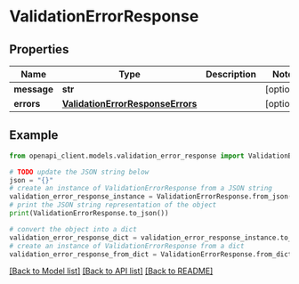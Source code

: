 # ValidationErrorResponse


## Properties

Name | Type | Description | Notes
------------ | ------------- | ------------- | -------------
**message** | **str** |  | [optional] 
**errors** | [**ValidationErrorResponseErrors**](ValidationErrorResponseErrors.md) |  | [optional] 

## Example

```python
from openapi_client.models.validation_error_response import ValidationErrorResponse

# TODO update the JSON string below
json = "{}"
# create an instance of ValidationErrorResponse from a JSON string
validation_error_response_instance = ValidationErrorResponse.from_json(json)
# print the JSON string representation of the object
print(ValidationErrorResponse.to_json())

# convert the object into a dict
validation_error_response_dict = validation_error_response_instance.to_dict()
# create an instance of ValidationErrorResponse from a dict
validation_error_response_from_dict = ValidationErrorResponse.from_dict(validation_error_response_dict)
```
[[Back to Model list]](../README.md#documentation-for-models) [[Back to API list]](../README.md#documentation-for-api-endpoints) [[Back to README]](../README.md)


